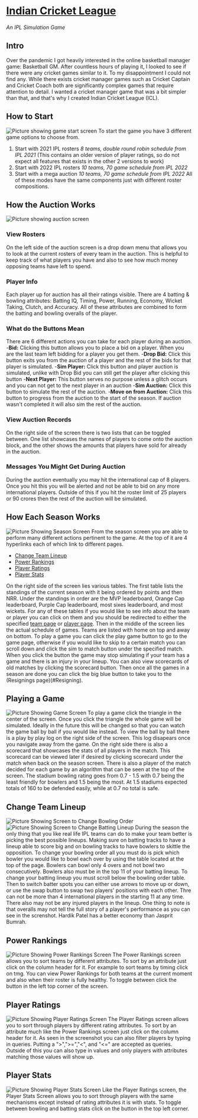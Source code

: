 # [Indian Cricket League](https://icricketleague.com)
*An IPL Simulation Game* <br>
## Intro
Over the pandemic I got heavily interested in the online basketball manager game: Basketball GM. After countless hours of playing it, I looked to see if there were any cricket games similar to it. To my disappointment I could not find any. While there exists cricket manager games such as Cricket Captain and Cricket Coach both are significantly complex games that require attention to detail. I wanted a cricket manager game that was a bit simpler than that, and that's why I created Indian Cricket League (ICL).  
## How to Start
![Picture showing game start screen](https://imgur.com/0DguY1S.jpg)
To start the game you have 3 different game options to choose from.
1. Start with 2021 IPL rosters *8 teams, double round robin schedule from IPL 2021* (This contains an older version of player ratings, so do not expect all features that exists in the other 2 versions to work)
2. Start with 2022 IPL rosters *10 teams, 70 game schedule from IPL 2022*
3. Start with a mega auction *10 teams, 70 game schedule from IPL 2022*
All of these modes have the same components just with different roster compositions.

## How the Auction Works
![Picture showing auction screen](https://imgur.com/d5WjuB9.jpg)
### View Rosters
On the left side of the auction screen is a drop down menu that allows you to look at the current rosters of every team in the auction. This is helpful to keep track of what players you have and also to see how much money opposing teams have left to spend.
### Player Info
Each player up for auction has all their ratings visible. There are 4 batting & bowling attributes: Batting IQ, Timing, Power, Running, Economy, Wicket Taking, Clutch, and Accuracy. All of these attributes are combined to form the batting and bowling overalls of the player. 
### What do the Buttons Mean
There are 6 different actions you can take for each player during an auction. 
 -**Bid:** Clicking this button allows you to place a bid on a player. When you are the last team left bidding for a player you get them.
-**Drop Bid:** Click this button exits you from the auction of a player and the rest of the bids for that player is simulated.
-**Sim Player:** Click this button and player auction is simulated, unlike with Drop Bid you can still get the player after clicking this button
-**Next Player:** This button serves no purpose unless a glitch occurs and you can not get to the next player in an auction
-**Sim Auction:** Click this button to simulate the rest of the auction.
-**Move on from Auction:** Click this button to progress from the auction to the start of the season. If auction wasn't completed it will also sim the rest of the auction.
### View Auction Records
On the right side of the screen there is two lists that can be toggled between. One list showcases the names of players to come onto the auction block, and the other shows the amounts that players have sold for already in the auction.
### Messages You Might Get During Auction
During the auction eventually you may hit the international cap of 8 players. Once you hit this you will be alerted and not be able to bid on any more international players. Outside of this if you hit the roster limit of 25 players or 90 crores then the rest of the auction will be simulated.

## How Each Season Works
![Picture Showing Season Screen](https://imgur.com/qpzQcGg.jpg)
From the season screen you are able to perform many different actions pertinent to the game. At the top of it are 4 hyperlinks each of which link to different pages. 
- [Change Team Lineup](#Change-Team-Lineup)
- [Power Rankings](#Power-Rankings)
- [Player Ratings](#Player-Ratings)
- [Player Stats](#Player-Stats)

On the right side of the screen lies various tables. The first table lists the standings of the current season with it being ordered by points and then NRR. Under the standings in order are the MVP leaderboard, Orange Cap leaderboard, Purple Cap leaderboard, most sixes leaderboard, and most wickets. For any of these tables if you would like to see info about the team or player you can click on them and you should be redirected to either the specified [team page](#Team-Roster) or [player page](#Player-Info). Then in the middle of the screen lies the actual schedule of games. Teams are listed with home on top and away on bottom. To play a game you can click the play game button to go to the game page, otherwise if you would like to skip to a certain match you can scroll down and click the sim to match button under the specified match. When you click the button the game may stop simulating if your team has a game and there is an injury in your lineup. You can also view scorecards of old matches by clicking the scorecard button. Then once all the games in a season are done you can click the big blue button to take you to the (Resignings page)(#Resigning).

## Playing a Game
![Picture Showing Game Screen](https://imgur.com/viiiug0.jpg)
To play a game click the triangle in the center of the screen. Once you click the triangle the whole game will be simulated. Ideally in the future this will be changed so that you can watch the game ball by ball if you would like instead. To view the ball by ball there is a play by play log on the right side of the screen. This log disapears once you navigate away from the game. On the right side there is also a scorecard that showcases the stats of all players in the match. This scorecard can be viewed later if desired by clicking scorecard under the match when back on the season screen. There is also a player of the match decided for each game by an algorithm that can be seen at the top of the screen. The stadium bowling rating goes from 0.7 - 1.5 with 0.7 being the least friendly for bowlers and 1.5 being the most. At 1.5 stadiums expected totals of 160 to be defended easily, while at 0.7 no total is safe.

## Change Team Lineup
![Picture Showing Screen to Change Bowling Order](https://imgur.com/T3CuVoj.jpg)
![Picture Showing Screen to Change Batting Lineup](https://imgur.com/cB9qGr6.jpg)
During the season the only thing that you like real life IPL teams can do to make your team better is picking the best possible lineups. Making sure on batting tracks to have a lineup able to score big and on bowling tracks to have bowlers to skittle the opposition. To change your bowling order all you must do is pick which bowler you would like to bowl each over by using the table located at the top of the page. Bowlers can bowl only 4 overs and not bowl two consecutively. Bowlers also must be in the top 11 of your batting lineup. To change your batting lineup you must scroll below the bowling order table. Then to switch batter spots you can either use arrows to move up or down, or use the swap button to swap two players' positions with each other. Thre can not be more than 4 international players in the starting 11 at any time. There also may not be any injured players in the lineup. One thing to note is that overalls may not tell the full story of a player's performance as you can see in the screnshot. Hardik Patel has a better economy than Jasprit Bumrah.

## Power Rankings
![Picture Showing Power Rankings Screen](https://imgur.com/ui6MqfT.jpg)
The Power Rankings screen allows you to sort teams by different attributes. To sort by an attribute just click on the column header for it. For example to sort teams by timing click on tmg. You can view Power Rankings for both teams at the current moment and also when their roster is fully healthy. To toggle between click the button in the left top corner of the screen.
## Player Ratings
![Picture Showing Player Ratings Screen](https://imgur.com/VaTgpUO.jpg)
The Player Ratings screen allows you to sort through players by different rating attributes. To sort by an attribute much like the Power Rankings screen just click on the column header for it. As seen in the screenshot you can also filter players by typing in queries. Putting a ">",">=","<", and "<=" are accepted as queries. Outside of this you can also type in values and only players with attributes matching those values will show up.

## Player Stats
![Picture Showing Player Stats Screen](https://imgur.com/nPucXxj.jpg)
Like the Player Ratings screen, the Player Stats Screen allows you to sort through players with the same mechanisms except instead of rating attributes it is with stats. To toggle between bowling and batting stats click on the button in the top left corner. 

